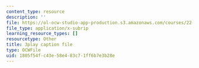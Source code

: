 ```yaml
---
content_type: resource
description: ''
file: https://ol-ocw-studio-app-production.s3.amazonaws.com/courses/22-01-introduction-to-nuclear-engineering-and-ionizing-radiation-fall-2016/1805f54fc43e58e483c71ff6b7e3b28e_Gd0QPYVYnQg.vtt
file_type: application/x-subrip
learning_resource_types: []
resourcetype: Other
title: 3play caption file
type: OCWFile
uid: 1805f54f-c43e-58e4-83c7-1ff6b7e3b28e
---
```

